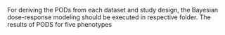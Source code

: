 For deriving the PODs from each dataset and study design, the Bayesian dose-response modeling should be executed in respective folder. The results of PODS for five phenotypes 

